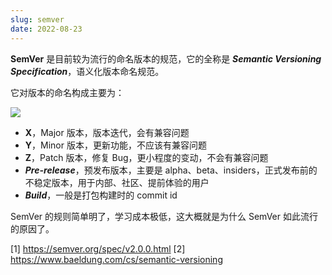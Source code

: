 ```yaml
---
slug: semver
date: 2022-08-23
---
```


**SemVer** 是目前较为流行的命名版本的规范，它的全称是 ***Semantic Versioning Specification***，语义化版本命名规范。

它对版本的命名构成主要为：

![](http://img.wukaipeng.com/2023/12/02-121838-fgspwF-69471449da064500ad3a1486302897e1.png)

- **X**，Major 版本，版本迭代，会有兼容问题
- **Y**，Minor 版本，更新功能，不应该有兼容问题
- **Z**，Patch 版本，修复 Bug，更小程度的变动，不会有兼容问题
- ***Pre-release***，预发布版本，主要是 alpha、beta、insiders，正式发布前的不稳定版本，用于内部、社区、提前体验的用户
- ***Build***，一般是打包构建时的 commit id

SemVer 的规则简单明了，学习成本极低，这大概就是为什么 SemVer 如此流行的原因了。


[1] https://semver.org/spec/v2.0.0.html
[2] https://www.baeldung.com/cs/semantic-versioning
